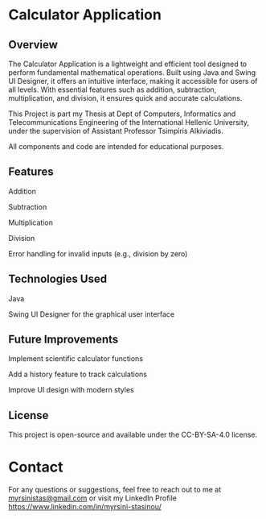 # Calculator Application

## Overview

The Calculator Application is a lightweight and efficient tool designed to perform fundamental mathematical operations. Built using Java and Swing UI Designer, it offers an intuitive interface, making it accessible for users of all levels. With essential features such as addition, subtraction, multiplication, and division, it ensures quick and accurate calculations.

This Project is part my Thesis at Dept of Computers, Informatics and Telecommunications Engineering of the International Hellenic University, under the supervision of Assistant Professor Tsimpiris Alkiviadis.

All components and code are intended for educational purposes.

## Features

Addition

Subtraction

Multiplication

Division

Error handling for invalid inputs (e.g., division by zero)

## Technologies Used

Java

Swing UI Designer for the graphical user interface


## Future Improvements

Implement scientific calculator functions

Add a history feature to track calculations

Improve UI design with modern styles

## License

This project is open-source and available under the CC-BY-SA-4.0 license.

# Contact

For any questions or suggestions, feel free to reach out to me at myrsinistas@gmail.com or visit my LinkedIn Profile https://www.linkedin.com/in/myrsini-stasinou/
